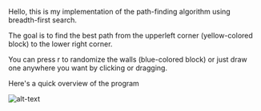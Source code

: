 Hello, this is my implementation of the path-finding algorithm using breadth-first search.

The goal is to find the best path from the upperleft corner (yellow-colored block) to the lower right corner.

You can press r to randomize the walls (blue-colored block) or just draw one anywhere you want by clicking or dragging.

Here's a quick overview of the program

![alt-text](https://github.com/zinzin2312/pathfinder/blob/master/visual/the-gif.gif)
